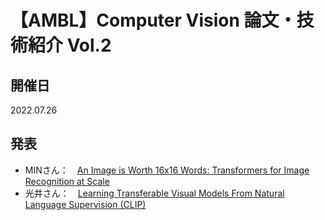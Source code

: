 # 【AMBL】Computer Vision 論文・技術紹介 Vol.2
## 開催日
2022.07.26
## 発表
- MINさん：　[An Image is Worth 16x16 Words: Transformers for Image Recognition at Scale](https://github.com/aifield/CV_News/issues/4)
- 光井さん：　[Learning Transferable Visual Models From Natural Language Supervision (CLIP)](https://github.com/aifield/CV_News/issues/3)
